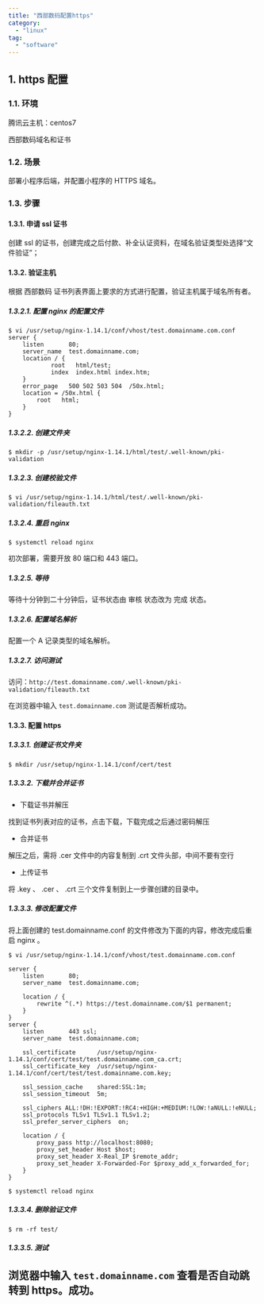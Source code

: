 ```yaml
---
title: "西部数码配置https"
category:
  - "linux"
tag:
  - "software"
---
```


## 1. https 配置

### 1.1. 环境

腾讯云主机：centos7

西部数码域名和证书

### 1.2. 场景

部署小程序后端，并配置小程序的 HTTPS 域名。

### 1.3. 步骤

#### 1.3.1. 申请 ssl 证书

创建 ssl 的证书，创建完成之后付款、补全认证资料，在域名验证类型处选择“文件验证”；

#### 1.3.2. 验证主机

根据 西部数码 证书列表界面上要求的方式进行配置，验证主机属于域名所有者。

##### 1.3.2.1. 配置 nginx 的配置文件

```
$ vi /usr/setup/nginx-1.14.1/conf/vhost/test.domainname.com.conf
server {
    listen       80;
    server_name  test.domainname.com;
    location / {
            root   html/test;
            index  index.html index.htm;
    }
    error_page   500 502 503 504  /50x.html;
    location = /50x.html {
        root   html;
    }
}
```

##### 1.3.2.2. 创建文件夹

```
$ mkdir -p /usr/setup/nginx-1.14.1/html/test/.well-known/pki-validation
```

##### 1.3.2.3. 创建校验文件

```
$ vi /usr/setup/nginx-1.14.1/html/test/.well-known/pki-validation/fileauth.txt
```

##### 1.3.2.4. 重启 nginx

```
$ systemctl reload nginx
```

初次部署，需要开放 80 端口和 443 端口。

##### 1.3.2.5. 等待

等待十分钟到二十分钟后，证书状态由 审核 状态改为 完成 状态。

##### 1.3.2.6. 配置域名解析

配置一个 A 记录类型的域名解析。

##### 1.3.2.7. 访问测试

访问：`http://test.domainname.com/.well-known/pki-validation/fileauth.txt`

在浏览器中输入 `test.domainname.com` 测试是否解析成功。

#### 1.3.3. 配置 https

##### 1.3.3.1. 创建证书文件夹

```
$ mkdir /usr/setup/nginx-1.14.1/conf/cert/test
```

##### 1.3.3.2. 下载并合并证书

- 下载证书并解压

找到证书列表对应的证书，点击下载，下载完成之后通过密码解压

- 合并证书

解压之后，需将 .cer 文件中的内容复制到 .crt 文件头部，中间不要有空行

- 上传证书

将 .key 、 .cer 、 .crt 三个文件复制到上一步骤创建的目录中。

##### 1.3.3.3. 修改配置文件

将上面创建的 test.domainname.conf 的文件修改为下面的内容，修改完成后重启 nginx 。

```
$ vi /usr/setup/nginx-1.14.1/conf/vhost/test.domainname.com.conf

server {
    listen       80;
    server_name  test.domainname.com;

    location / {
        rewrite ^(.*) https://test.domainname.com/$1 permanent;
    }
}
server {
    listen       443 ssl;
    server_name  test.domainname.com;

    ssl_certificate      /usr/setup/nginx-1.14.1/conf/cert/test/test.domainname.com_ca.crt;
    ssl_certificate_key  /usr/setup/nginx-1.14.1/conf/cert/test/test.domainname.com.key;

    ssl_session_cache    shared:SSL:1m;
    ssl_session_timeout  5m;

    ssl_ciphers ALL:!DH:!EXPORT:!RC4:+HIGH:+MEDIUM:!LOW:!aNULL:!eNULL;
    ssl_protocols TLSv1 TLSv1.1 TLSv1.2;
    ssl_prefer_server_ciphers  on;

    location / {
        proxy_pass http://localhost:8080;
        proxy_set_header Host $host;
        proxy_set_header X-Real_IP $remote_addr;
        proxy_set_header X-Forwarded-For $proxy_add_x_forwarded_for;
    }
}

$ systemctl reload nginx
```

##### 1.3.3.4. 删除验证文件

```
$ rm -rf test/
```

##### 1.3.3.5. 测试

## 浏览器中输入 `test.domainname.com` 查看是否自动跳转到 https。成功。
